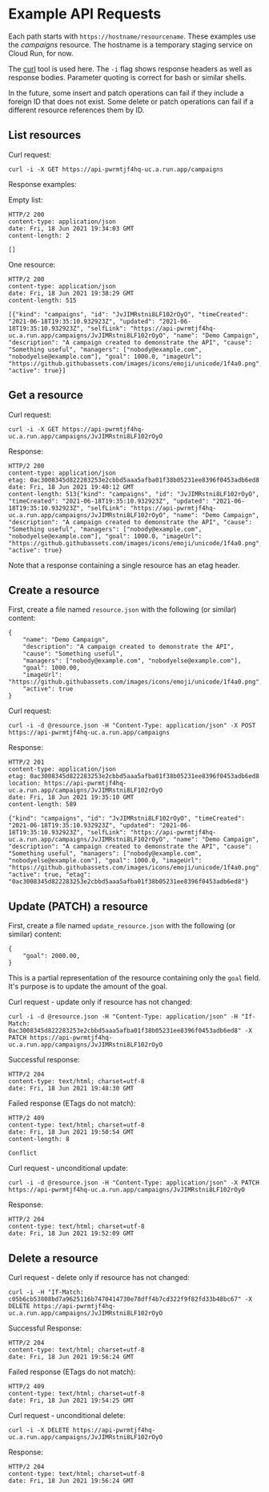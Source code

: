 # Example API Requests

Each path starts with `https://hostname/resourcename`. These examples
use the *campaigns* resource. The hostname is a temporary staging service
on Cloud Run, for now.

The [curl](https://curl.se/) tool is used here. The `-i` flag shows
response headers as well as response bodies. Parameter quoting is
correct for bash or similar shells.

In the future, some insert and patch operations can fail if they include
a foreign ID that does not exist. Some delete or patch operations can
fail if a different resource references them by ID.

## List resources

Curl request:

    curl -i -X GET https://api-pwrmtjf4hq-uc.a.run.app/campaigns

Response examples:

Empty list:

    HTTP/2 200
    content-type: application/json
    date: Fri, 18 Jun 2021 19:34:03 GMT
    content-length: 2

    []

One resource:

    HTTP/2 200
    content-type: application/json
    date: Fri, 18 Jun 2021 19:38:29 GMT
    content-length: 515

    [{"kind": "campaigns", "id": "JvJIMRstni8LF102rOyO", "timeCreated": "2021-06-18T19:35:10.932923Z", "updated": "2021-06-18T19:35:10.932923Z", "selfLink": "https://api-pwrmtjf4hq-uc.a.run.app/campaigns/JvJIMRstni8LF102rOyO", "name": "Demo Campaign", "description": "A campaign created to demonstrate the API", "cause": "Something useful", "managers": ["nobody@example.com", "nobodyelse@example.com"], "goal": 1000.0, "imageUrl": "https://github.githubassets.com/images/icons/emoji/unicode/1f4a0.png", "active": true}]


## Get a resource

Curl request:

    curl -i -X GET https://api-pwrmtjf4hq-uc.a.run.app/campaigns/JvJIMRstni8LF102rOyO

Response:

    HTTP/2 200
    content-type: application/json
    etag: 0ac3008345d822283253e2cbbd5aaa5afba01f38b05231ee8396f0453adb6ed8
    date: Fri, 18 Jun 2021 19:40:12 GMT
    content-length: 513{"kind": "campaigns", "id": "JvJIMRstni8LF102rOyO", "timeCreated": "2021-06-18T19:35:10.932923Z", "updated": "2021-06-18T19:35:10.932923Z", "selfLink": "https://api-pwrmtjf4hq-uc.a.run.app/campaigns/JvJIMRstni8LF102rOyO", "name": "Demo Campaign", "description": "A campaign created to demonstrate the API", "cause": "Something useful", "managers": ["nobody@example.com", "nobodyelse@example.com"], "goal": 1000.0, "imageUrl": "https://github.githubassets.com/images/icons/emoji/unicode/1f4a0.png", "active": true}

Note that a response containing a single resource has an etag header.

## Create a resource

First, create a file named `resource.json` with the following (or
similar) content:

    {
        "name": "Demo Campaign",
        "description": "A campaign created to demonstrate the API",
        "cause": "Something useful",
        "managers": ["nobody@example.com", "nobodyelse@example.com"],
        "goal": 1000.00,
        "imageUrl": "https://github.githubassets.com/images/icons/emoji/unicode/1f4a0.png",
        "active": true
    }

Curl request:

    curl -i -d @resource.json -H "Content-Type: application/json" -X POST https://api-pwrmtjf4hq-uc.a.run.app/campaigns

Response:

    HTTP/2 201
    content-type: application/json
    etag: 0ac3008345d822283253e2cbbd5aaa5afba01f38b05231ee8396f0453adb6ed8
    location: https://api-pwrmtjf4hq-uc.a.run.app/campaigns/JvJIMRstni8LF102rOyO
    date: Fri, 18 Jun 2021 19:35:10 GMT
    content-length: 589

    {"kind": "campaigns", "id": "JvJIMRstni8LF102rOyO", "timeCreated": "2021-06-18T19:35:10.932923Z", "updated": "2021-06-18T19:35:10.932923Z", "selfLink": "https://api-pwrmtjf4hq-uc.a.run.app/campaigns/JvJIMRstni8LF102rOyO", "name": "Demo Campaign", "description": "A campaign created to demonstrate the API", "cause": "Something useful", "managers": ["nobody@example.com", "nobodyelse@example.com"], "goal": 1000.0, "imageUrl": "https://github.githubassets.com/images/icons/emoji/unicode/1f4a0.png", "active": true, "etag": "0ac3008345d822283253e2cbbd5aaa5afba01f38b05231ee8396f0453adb6ed8"}


## Update (PATCH) a resource

First, create a file named `update_resource.json` with the following (or
similar) content:

    {
        "goal": 2000.00,
    }

This is a partial representation of the resource containing only the `goal`
field. It's purpose is to update the amount of the goal.

Curl request - update only if resource has not changed:

    curl -i -d @resource.json -H "Content-Type: application/json" -H "If-Match: 0ac3008345d822283253e2cbbd5aaa5afba01f38b05231ee8396f0453adb6ed8" -X PATCH https://api-pwrmtjf4hq-uc.a.run.app/campaigns/JvJIMRstni8LF102rOyO

Successful response:

    HTTP/2 204
    content-type: text/html; charset=utf-8
    date: Fri, 18 Jun 2021 19:48:30 GMT

Failed response (ETags do not match):

    HTTP/2 409
    content-type: text/html; charset=utf-8
    date: Fri, 18 Jun 2021 19:50:54 GMT
    content-length: 8

    Conflict

Curl request - unconditional update:

    curl -i -d @resource.json -H "Content-Type: application/json" -X PATCH https://api-pwrmtjf4hq-uc.a.run.app/campaigns/JvJIMRstni8LF102rOyO

Response:

    HTTP/2 204
    content-type: text/html; charset=utf-8
    date: Fri, 18 Jun 2021 19:52:09 GMT

## Delete a resource

Curl request - delete only if resource has not changed:

    curl -i -H "If-Match: c05b6cb53808bd7a9625116b7470414730e78dff4b7cd322f9f82fd33b48bc67" -X DELETE https://api-pwrmtjf4hq-uc.a.run.app/campaigns/JvJIMRstni8LF102rOyO

Successful Response:

    HTTP/2 204
    content-type: text/html; charset=utf-8
    date: Fri, 18 Jun 2021 19:56:24 GMT

Failed response (ETags do not match):

    HTTP/2 409
    content-type: text/html; charset=utf-8
    date: Fri, 18 Jun 2021 19:54:25 GMT

Curl request - unconditional delete:

    curl -i -X DELETE https://api-pwrmtjf4hq-uc.a.run.app/campaigns/JvJIMRstni8LF102rOyO

Response:

    HTTP/2 204
    content-type: text/html; charset=utf-8
    date: Fri, 18 Jun 2021 19:56:24 GMT

